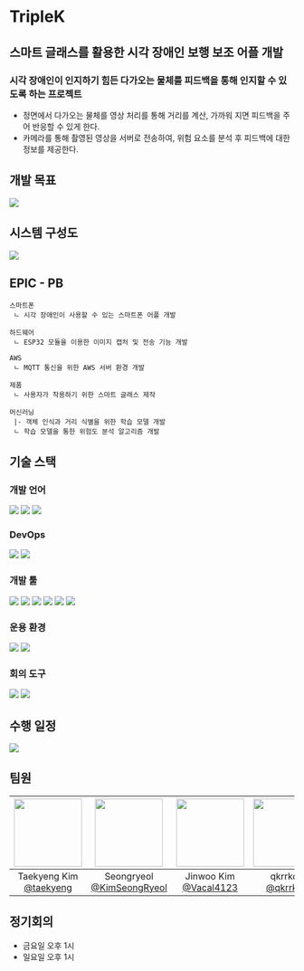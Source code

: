 # TripleK

## 스마트 글래스를 활용한 시각 장애인 보행 보조 어플 개발

### 시각 장애인이 인지하기 힘든 다가오는 물체를 피드백을 통해 인지할 수 있도록 하는 프로젝트
- 정면에서 다가오는 물체를 영상 처리를 통해 거리를 계산, 가까워 지면 피드백을 주어 반응할 수 있게 한다.
- 카메라를 통해 촬영된 영상을 서버로 전송하여, 위험 요소를 분석 후 피드백에 대한 정보를 제공한다.

## 개발 목표
<img src="https://github.com/user-attachments/assets/4b2325b0-68d7-445d-acd5-2ba239433d90"/>

## 시스템 구성도
<img src="https://github.com/user-attachments/assets/b1df8280-b304-4ae4-8154-ee62d0c7ed3a"/>

## EPIC - PB
    스마트폰
     ㄴ 시각 장애인이 사용할 수 있는 스마트폰 어플 개발
     
    하드웨어
     ㄴ ESP32 모듈을 이용한 이미지 캡처 및 전송 기능 개발
     
    AWS
     ㄴ MQTT 통신을 위한 AWS 서버 환경 개발
     
    제품
     ㄴ 사용자가 착용하기 위한 스마트 글래스 제작
     
    머신러닝
     |- 객체 인식과 거리 식별을 위한 학습 모델 개발
     ㄴ 학습 모델을 통한 위험도 분석 알고리즘 개발

## 기술 스택
### 개발 언어
<img src="https://img.shields.io/badge/python-3776AB?style=for-the-badge&logo=python&logoColor=white"> <img src="https://img.shields.io/badge/c++-00599C?style=for-the-badge&logo=c%2B%2B&logoColor=white"> <img src="https://img.shields.io/badge/Kotlin-7F52FF?style=for-the-badge&logo=Kotlin&logoColor=white">

### DevOps
<img src="https://img.shields.io/badge/Amazon%20EC2-FF9900?style=for-the-badge&logo=Amazon%20EC2&logoColor=white"> <img src="https://img.shields.io/badge/github actions-2088FF?style=for-the-badge&logo=githubactions&logoColor=white">

### 개발 툴
<img src="https://img.shields.io/badge/github-181717?style=for-the-badge&logo=github&logoColor=white"> <img src="https://img.shields.io/badge/git-F05032?style=for-the-badge&logo=git&logoColor=white"> <img src="https://img.shields.io/badge/android studio-3DDC84?style=for-the-badge&logo=androidstudio&logoColor=white"> <img src="https://img.shields.io/badge/arduino IDE-00878F?style=for-the-badge&logo=arduino&logoColor=white"> <img src="https://img.shields.io/badge/jupyter-F37626?style=for-the-badge&logo=jupyter&logoColor=white"> <img src="https://img.shields.io/badge/google colab-F9AB00?style=for-the-badge&logo=googlecolab&logoColor=white">

### 운용 환경
<img src="https://img.shields.io/badge/esp32 Cam-E7352C?style=for-the-badge&logo=espressif&logoColor=white"> <img src="https://img.shields.io/badge/android-34A853?style=for-the-badge&logo=android&logoColor=white">

### 회의 도구
<img src="https://img.shields.io/badge/kakao talk-FFCD00?style=for-the-badge&logo=kakaotalk&logoColor=white"> <img src="https://img.shields.io/badge/discord-5865F2?style=for-the-badge&logo=discord&logoColor=white">

## 수행 일정
<img src="https://github.com/user-attachments/assets/5ecd463e-5147-4638-9ed0-e7b93f1c3a29"/>

## 팀원
|<img src="https://avatars.githubusercontent.com/u/174297544?v=4" width="120" height="120"/>|<img src="https://avatars.githubusercontent.com/u/73999512?v=4" width="120" height="120"/>|<img src="https://avatars.githubusercontent.com/u/87019634?v=4" width="120" height="120"/>|<img src="https://avatars.githubusercontent.com/u/149243446?v=4" width="120" height="120"/>
|:-:|:-:|:-:|:-:|
|Taekyeng Kim<br/>[@taekyeng](https://github.com/taekyeng)|Seongryeol<br/>[@KimSeongRyeol](https://github.com/KimSeongRyeol)|Jinwoo Kim<br/>[@Vacal4123](https://github.com/Vacal4123)|qkrrkdtj<br/>[@qkrrkdtj](https://github.com/qkrrkdtj)|

## 정기회의
- 금요일 오후 1시
- 일요일 오후 1시
